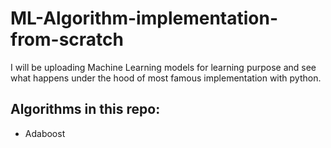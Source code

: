 # ML-Algorithm-implementation-from-scratch
I will be uploading Machine Learning models for learning purpose and see what happens under the hood of most famous implementation with python.

## Algorithms in this repo: 
  * Adaboost
